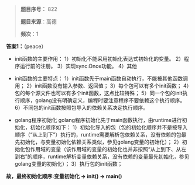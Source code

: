 > **题目序号：** 822
>
> **题目来源**：高德  
>
> **频次**：1

 **答案1：**（peace）

- init函数的主要作用：
  1）初始化不能采用初始化表达式初始化的变量。
  2）程序运行前的注册。
  3）实现sync.Once功能。
  4）其他

- init函数的主要特点：
  1）init函数先于main函数自动执行，不能被其他函数调用；
  2）init函数没有输入参数、返回值；
  3）每个包可以有多个init函数；
  4）包的每个源文件也可以有多个init函数，这点比较特殊；
  5）同一个包的init执行顺序，golang没有明确定义，编程时要注意程序不要依赖这个执行顺序。
  6）不同包的init函数按照包导入的依赖关系决定执行顺序。

- golang程序初始化
  golang程序初始化先于main函数执行，由runtime进行初始化，初始化顺序如下：
  1）初始化导入的包（包的初始化顺序并不是按导入顺序（“从上到下”）执行的，runtime需要解析包依赖关系，没有依赖的包最先初始化，与变量初始化依赖关系类似，参见golang变量的初始化）；
  2）初始化包作用域的变量（该作用域的变量的初始化也并非按照“从上到下、从左到右”的顺序，runtime解析变量依赖关系，没有依赖的变量最先初始化，参见golang变量的初始化）；
  3）执行包的init函数；

**故，最终初始化顺序:变量初始化 -> init() -> main()**

